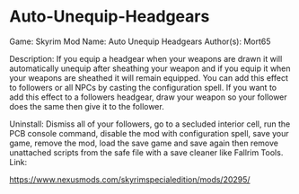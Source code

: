 ﻿# Auto-Unequip-Headgears
Game: Skyrim 
Mod Name: Auto Unequip Headgears Author(s): Mort65

Description:
If you equip a headgear when your weapons are drawn it will automatically unequip after sheathing your weapon and if you equip it when your weapons are sheathed it will remain equipped. You can add this effect to followers or all NPCs by casting the configuration spell. If you want to add this effect to a followers headgear, draw your weapon so your follower does the same then give it to the follower.


Uninstall:
Dismiss all of your followers, go to a secluded interior cell, run the PCB console command, disable the mod with configuration spell, save your game, remove the mod, load the save game and save again then remove unattached scripts from the safe file with a save cleaner like Fallrim Tools.
Link:

https://www.nexusmods.com/skyrimspecialedition/mods/20295/


